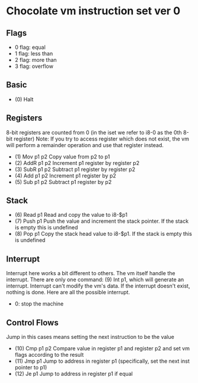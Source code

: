 # Chocolate vm instruction set ver 0

## Flags
- 0 flag: equal
- 1 flag: less than
- 2 flag: more than
- 3 flag: overflow

## Basic
- (0) Halt

## Registers
8-bit registers are counted from 0 (in the iset we refer to i8-0 as the 0th 8-bit register)
Note: If you try to access register which does not exist, the vm will perform a remainder operation and use that register instead.
- (1) Mov p1 p2
Copy value from p2 to p1
- (2) AddR p1 p2
Increment p1 register by register p2
- (3) SubR p1 p2
Subtract p1 register by register p2
- (4) Add p1 p2
Increment p1 register by p2
- (5) Sub p1 p2
Subtract p1 register by p2

## Stack
- (6) Read p1
Read and copy the value to i8-$p1
- (7) Push p1
Push the value and increment the stack pointer. If the stack is empty this is undefined
- (8) Pop p1
Copy the stack head value to i8-$p1. If the stack is empty this is undefined

## Interrupt
Interrupt here works a bit different to others. The vm itself handle the interrupt. There are only one command: (9) Int p1, which will generate an interrupt. Interrupt can't modify the vm's data. If the interrupt doesn't exist, nothing is done. Here are all the possible interrupt.
- 0: stop the machine

## Control Flows
Jump in this cases means setting the next instruction to be the value
- (10) Cmp p1 p2
Compare value in register p1 and register p2 and set vm flags according to the result
- (11) Jmp p1
Jump to address in register p1 (specifically, set the next inst pointer to p1)
- (12) Je p1
Jump to address in register p1 if equal
